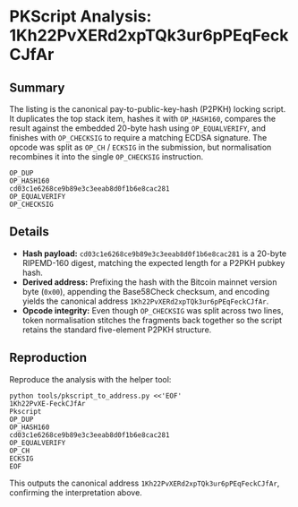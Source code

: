 # PKScript Analysis: 1Kh22PvXERd2xpTQk3ur6pPEqFeckCJfAr

## Summary
The listing is the canonical pay-to-public-key-hash (P2PKH) locking script. It
duplicates the top stack item, hashes it with `OP_HASH160`, compares the result
against the embedded 20-byte hash using `OP_EQUALVERIFY`, and finishes with
`OP_CHECKSIG` to require a matching ECDSA signature. The opcode was split as
`OP_CH` / `ECKSIG` in the submission, but normalisation recombines it into the
single `OP_CHECKSIG` instruction.

```
OP_DUP
OP_HASH160
cd03c1e6268ce9b89e3c3eeab8d0f1b6e8cac281
OP_EQUALVERIFY
OP_CHECKSIG
```

## Details
- **Hash payload:** `cd03c1e6268ce9b89e3c3eeab8d0f1b6e8cac281` is a 20-byte
  RIPEMD-160 digest, matching the expected length for a P2PKH pubkey hash.
- **Derived address:** Prefixing the hash with the Bitcoin mainnet version byte
  (`0x00`), appending the Base58Check checksum, and encoding yields the canonical
  address `1Kh22PvXERd2xpTQk3ur6pPEqFeckCJfAr`.
- **Opcode integrity:** Even though `OP_CHECKSIG` was split across two lines,
  token normalisation stitches the fragments back together so the script retains
  the standard five-element P2PKH structure.

## Reproduction
Reproduce the analysis with the helper tool:

```
python tools/pkscript_to_address.py <<'EOF'
1Kh22PvXE-FeckCJfAr
Pkscript
OP_DUP
OP_HASH160
cd03c1e6268ce9b89e3c3eeab8d0f1b6e8cac281
OP_EQUALVERIFY
OP_CH
ECKSIG
EOF
```

This outputs the canonical address `1Kh22PvXERd2xpTQk3ur6pPEqFeckCJfAr`,
confirming the interpretation above.
